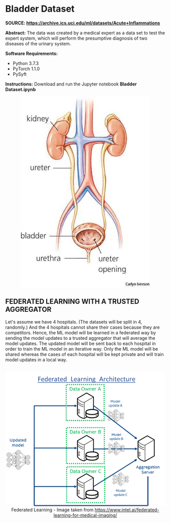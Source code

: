 # Bladder Dataset
**SOURCE: https://archive.ics.uci.edu/ml/datasets/Acute+Inflammations**

**Abstract:** The data was created by a medical expert as a data set to test 
the expert system, which will perform the presumptive diagnosis of two 
diseases of the urinary system.

**Software Requirements:**
- Python 3.7.3
- PyTorch 1.1.0
- PySyft 

**Instructions:** Download and run the Jupyter notebook **Bladder Dataset.ipynb**
<p align="center">
 <img src="images/bladder.jpg" title="Bladder">
</p>

## FEDERATED LEARNING WITH A TRUSTED AGGREGATOR

Let's assume we have 4 hospitals. (The datasets will be split in 4, randomly.) And the 4 hospitals cannot share their cases because they are competitors. Hence, the ML model will be learned in a federated way by sending the model updates to a trusted aggregator that will average the model updates. The updated model will be sent back to each hospital in order to train the ML model in an iterative way. Only the ML model will be shared whereas the cases of each hospital will be kept private and will train model updates in a local way.<br>
<br>

<center>
 <img src="images/federated-learning.png">
 Federated Learning - Image taken from <a href="https://www.intel.ai/federated-learning-for-medical-imaging/">https://www.intel.ai/federated-learning-for-medical-imaging/</a>
</center>
